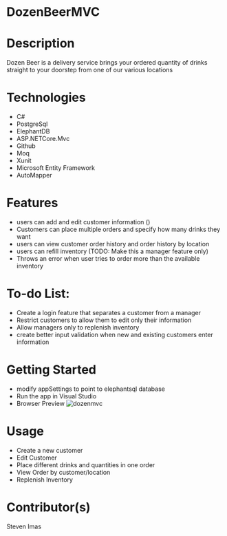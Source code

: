 # DozenBeerMVC

# Description
Dozen Beer is a delivery service brings your ordered quantity of drinks straight to your doorstep from one of our various locations

# Technologies 
- C#
-  PostgreSql
-  ElephantDB
-  ASP.NETCore.Mvc
-  Github
-  Moq
-  Xunit
-  Microsoft Entity Framework
-  AutoMapper

# Features
- users can add and edit customer information ()
- Customers can place multiple orders and specify how many drinks they want
- users can view customer order history and order history by location
- users can refill inventory (TODO: Make this a manager feature only)
- Throws an error when user tries to order more than the available inventory

# To-do List:
- Create a login feature that separates a customer from a manager
- Restrict customers to allow them to edit only their information
- Allow managers only to replenish inventory
- create better input validation when new and existing customers enter information


# Getting Started
- modify appSettings to point to elephantsql database
- Run the app in Visual Studio
- Browser Preview
![dozenmvc](https://user-images.githubusercontent.com/25631936/114595132-0af9cf00-9c5c-11eb-8cad-32781cb127f8.png)



# Usage
- Create a new customer
- Edit Customer
- Place different drinks and quantities in one order
- View Order by customer/location
- Replenish Inventory

# Contributor(s)
Steven Imas
